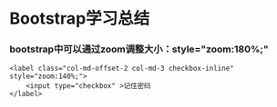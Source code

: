 # Bootstrap学习总结

### bootstrap中可以通过zoom调整大小：style="zoom:180%;"
	<label class="col-md-offset-2 col-md-3 checkbox-inline" style="zoom:140%;">
		<input type="checkbox" >记住密码
	</label> ​​​​
